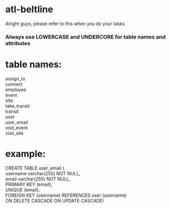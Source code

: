 # atl-beltline

Alright guys, please refer to this when you do your tasks

### Always use LOWERCASE and UNDERCORE for table names and attributes

# table names: 

assign_to  
connect  
employee  
event  
site  
take_transit  
transit  
user  
user_email  
visit_event  
visit_site  

# example:  

CREATE TABLE user_email (  
    username varchar(255) NOT NULL,  
    email varchar(255) NOT NULL,  
    PRIMARY KEY (email),  
    UNIQUE (email),  
    FOREIGN KEY (username) REFERENCES user (username)  
    ON DELETE CASCADE ON UPDATE CASCADE)  
 
